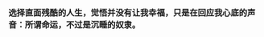 
### 选择直面残酷的人生，觉悟并没有让我幸福，只是在回应我心底的声音：所谓命运，不过是沉睡的奴隶。

<!--
**Jin-Pengyu/Jin-Pengyu** is a ✨ _special_ ✨ repository because its `README.md` (this file) appears on your GitHub profile.

Here are some ideas to get you started:

- 🔭 I’m currently working on ...
- 🌱 I’m currently learning ...
- 👯 I’m looking to collaborate on ...
- 🤔 I’m looking for help with ...
- 💬 Ask me about ...
- 📫 How to reach me: ...
- 😄 Pronouns: ...
- ⚡ Fun fact: ...
-->
